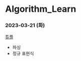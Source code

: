 # Algorithm_Learn
### 2023-03-21 (화)
[튜플](https://school.programmers.co.kr/learn/courses/30/lessons/64065)
- 파싱
- 정규 표현식
